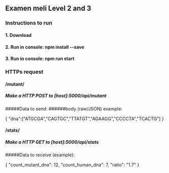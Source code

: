 ## Examen meli Level 2 and 3

### Instructions to run
#### 1. Download
#### 2. Run in console: npm install --save
#### 3. Run in console: npm run start

### HTTPs request

#### /mutant/
##### Make a HTTP POST to [host]:5000/api/mutant
#####Data to send:
######body (raw/JSON) example:

{
	"dna":["ATGCGA","CAGTGC","TTATGT","AGAAGG","CCCCTA","TCACTG"]
}

#### /stats/
##### Make a HTTP GET to [host]:5000/api/stats
#####Data to receive (example):

{
    "count_mutant_dna": 12,
    "count_human_dna": 7,
    "ratio": "1.7"
}
